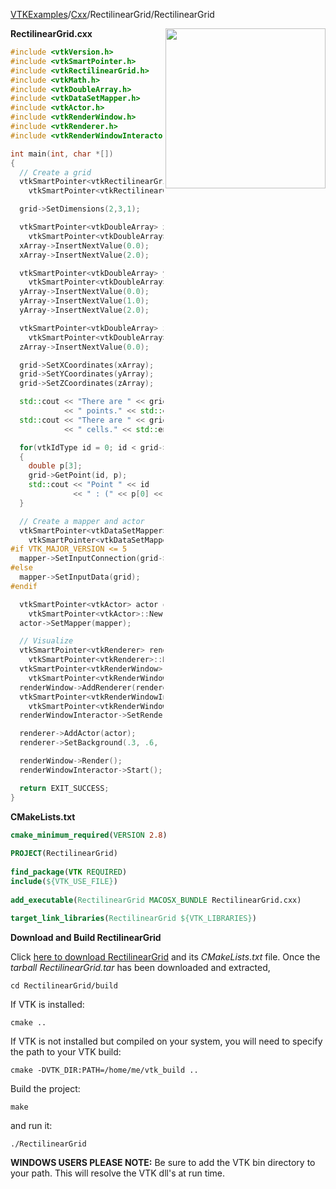 [VTKExamples](/home/)/[Cxx](/Cxx)/RectilinearGrid/RectilinearGrid

<img align="right" src="https://github.com/lorensen/VTKExamples/blob/gh-pages/Testing/Baseline/RectilinearGrid/TestRectilinearGrid.png?raw=true" width="256" />


**RectilinearGrid.cxx**
```c++
#include <vtkVersion.h>
#include <vtkSmartPointer.h>
#include <vtkRectilinearGrid.h>
#include <vtkMath.h>
#include <vtkDoubleArray.h>
#include <vtkDataSetMapper.h>
#include <vtkActor.h>
#include <vtkRenderWindow.h>
#include <vtkRenderer.h>
#include <vtkRenderWindowInteractor.h>

int main(int, char *[])
{
  // Create a grid
  vtkSmartPointer<vtkRectilinearGrid> grid =
    vtkSmartPointer<vtkRectilinearGrid>::New();

  grid->SetDimensions(2,3,1);

  vtkSmartPointer<vtkDoubleArray> xArray =
    vtkSmartPointer<vtkDoubleArray>::New();
  xArray->InsertNextValue(0.0);
  xArray->InsertNextValue(2.0);

  vtkSmartPointer<vtkDoubleArray> yArray =
    vtkSmartPointer<vtkDoubleArray>::New();
  yArray->InsertNextValue(0.0);
  yArray->InsertNextValue(1.0);
  yArray->InsertNextValue(2.0);

  vtkSmartPointer<vtkDoubleArray> zArray =
    vtkSmartPointer<vtkDoubleArray>::New();
  zArray->InsertNextValue(0.0);

  grid->SetXCoordinates(xArray);
  grid->SetYCoordinates(yArray);
  grid->SetZCoordinates(zArray);

  std::cout << "There are " << grid->GetNumberOfPoints()
            << " points." << std::endl;
  std::cout << "There are " << grid->GetNumberOfCells()
            << " cells." << std::endl;

  for(vtkIdType id = 0; id < grid->GetNumberOfPoints(); id++)
  {
    double p[3];
    grid->GetPoint(id, p);
    std::cout << "Point " << id
              << " : (" << p[0] << " , " << p[1] << " , " << p[2] << ")" << std::endl;
  }

  // Create a mapper and actor
  vtkSmartPointer<vtkDataSetMapper> mapper =
    vtkSmartPointer<vtkDataSetMapper>::New();
#if VTK_MAJOR_VERSION <= 5
  mapper->SetInputConnection(grid->GetProducerPort());
#else
  mapper->SetInputData(grid);
#endif

  vtkSmartPointer<vtkActor> actor =
    vtkSmartPointer<vtkActor>::New();
  actor->SetMapper(mapper);

  // Visualize
  vtkSmartPointer<vtkRenderer> renderer =
    vtkSmartPointer<vtkRenderer>::New();
  vtkSmartPointer<vtkRenderWindow> renderWindow =
    vtkSmartPointer<vtkRenderWindow>::New();
  renderWindow->AddRenderer(renderer);
  vtkSmartPointer<vtkRenderWindowInteractor> renderWindowInteractor =
    vtkSmartPointer<vtkRenderWindowInteractor>::New();
  renderWindowInteractor->SetRenderWindow(renderWindow);

  renderer->AddActor(actor);
  renderer->SetBackground(.3, .6, .3); // Background color green

  renderWindow->Render();
  renderWindowInteractor->Start();

  return EXIT_SUCCESS;
}
```
**CMakeLists.txt**
```cmake
cmake_minimum_required(VERSION 2.8)
 
PROJECT(RectilinearGrid)
 
find_package(VTK REQUIRED)
include(${VTK_USE_FILE})
 
add_executable(RectilinearGrid MACOSX_BUNDLE RectilinearGrid.cxx)
 
target_link_libraries(RectilinearGrid ${VTK_LIBRARIES})
```

**Download and Build RectilinearGrid**

Click [here to download RectilinearGrid](https://github.com/lorensen/VTKWikiExamplesTarballs/raw/master/RectilinearGrid.tar) and its *CMakeLists.txt* file.
Once the *tarball RectilinearGrid.tar* has been downloaded and extracted,
```
cd RectilinearGrid/build 
```
If VTK is installed:
```
cmake ..
```
If VTK is not installed but compiled on your system, you will need to specify the path to your VTK build:
```
cmake -DVTK_DIR:PATH=/home/me/vtk_build ..
```
Build the project:
```
make
```
and run it:
```
./RectilinearGrid
```
**WINDOWS USERS PLEASE NOTE:** Be sure to add the VTK bin directory to your path. This will resolve the VTK dll's at run time.

